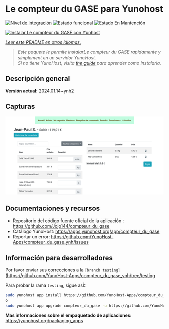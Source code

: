 <!--
Este archivo README esta generado automaticamente<https://github.com/YunoHost/apps/tree/master/tools/readme_generator>
No se debe editar a mano.
-->

# Le compteur du GASE para Yunohost

[![Nivel de integración](https://dash.yunohost.org/integration/compteur_du_gase.svg)](https://ci-apps.yunohost.org/ci/apps/compteur_du_gase/) ![Estado funcional](https://ci-apps.yunohost.org/ci/badges/compteur_du_gase.status.svg) ![Estado En Mantención](https://ci-apps.yunohost.org/ci/badges/compteur_du_gase.maintain.svg)

[![Instalar Le compteur du GASE con Yunhost](https://install-app.yunohost.org/install-with-yunohost.svg)](https://install-app.yunohost.org/?app=compteur_du_gase)

*[Leer este README en otros idiomas.](./ALL_README.md)*

> *Este paquete le permite instalarLe compteur du GASE rapidamente y simplement en un servidor YunoHost.*  
> *Si no tiene YunoHost, visita [the guide](https://yunohost.org/install) para aprender como instalarla.*

## Descripción general



**Versión actual:** 2024.01.14~ynh2

## Capturas

![Captura de Le compteur du GASE](./doc/screenshots/Screenshot_2021-12-26_Le-compteur-du-GASE.png)

## Documentaciones y recursos

- Repositorio del código fuente oficial de la aplicación : <https://github.com/Jojo144/compteur_du_gase>
- Catálogo YunoHost: <https://apps.yunohost.org/app/compteur_du_gase>
- Reportar un error: <https://github.com/YunoHost-Apps/compteur_du_gase_ynh/issues>

## Información para desarrolladores

Por favor enviar sus correcciones a la [`branch testing`](https://github.com/YunoHost-Apps/compteur_du_gase_ynh/tree/testing

Para probar la rama `testing`, sigue asÍ:

```bash
sudo yunohost app install https://github.com/YunoHost-Apps/compteur_du_gase_ynh/tree/testing --debug
o
sudo yunohost app upgrade compteur_du_gase -u https://github.com/YunoHost-Apps/compteur_du_gase_ynh/tree/testing --debug
```

**Mas informaciones sobre el empaquetado de aplicaciones:** <https://yunohost.org/packaging_apps>
